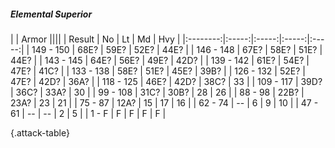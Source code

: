 ##### Elemental Superior

|      |   Armor   ||||
|   Result   |   No   |   Lt   |   Md   |   Hvy   |
|:--------:|:-----:|:-----:|:-----:|:-----:|
| 149 - 150 | 68E? | 59E? | 52E? | 44E? |
| 146 - 148 | 67E? | 58E? | 51E? | 44E? |
| 143 - 145 | 64E? | 56E? | 49E? | 42D? |
| 139 - 142 | 61E? | 54E? | 47E? | 41C? |
| 133 - 138 | 58E? | 51E? | 45E? | 39B? |
| 126 - 132 | 52E? | 47E? | 42D? | 36A? |
| 118 - 125 | 46E? | 42D? | 38C? | 33 |
| 109 - 117 | 39D? | 36C? | 33A? | 30 |
| 99 - 108 | 31C? | 30B? | 28 | 26 |
| 88 - 98 | 22B? | 23A? | 23 | 21 |
| 75 - 87 | 12A? | 15 | 17 | 16 |
| 62 - 74 | --  | 6 | 9 | 10 |
| 47 - 61 | --  | --  | 2 | 5 |
| 1 - F | F | F | F | F |

{.attack-table}
